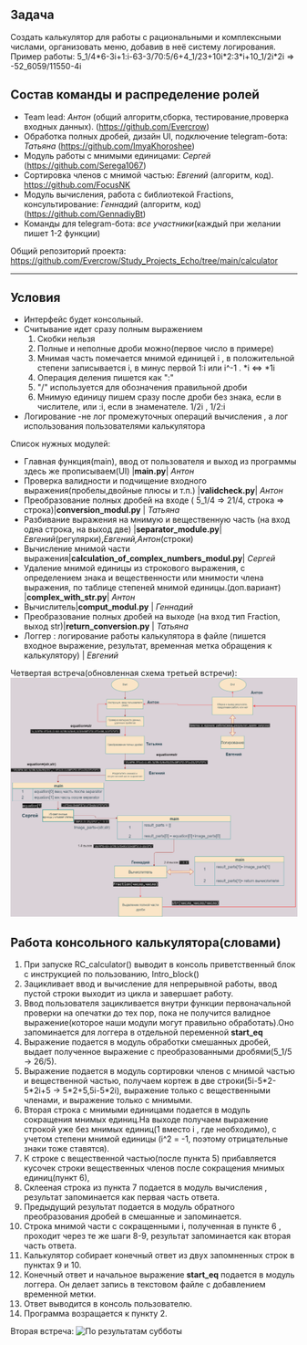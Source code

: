 ## Задача
Создать калькулятор для работы с рациональными и комплексными числами, организовать меню, добавив в неё систему логирования.
Пример работы:  5_1/4\*6-3i+1:i-63-3/70:5/6+4_1/23+10i\*2:3\*i+10_1/2i\*2i
 => -52_6059/11550-4i

## Состав команды и распределение ролей
- Team lead: *Антон* (общий алгоритм,сборка, тестирование,проверка входных данных). (https://github.com/Evercrow)
- Обработка полных дробей, дизайн UI, подключение telegram-бота: *Татьяна*  (https://github.com/ImyaKhoroshee)
- Модуль работы с мнимыми единицами:  *Сергей*  (https://github.com/Serega1067)
- Cортировка членов с мнимой частью: *Евгений*  (алгоритм, код). https://github.com/FocusNK
- Модуль вычисления, работа с библиотекой Fractions, консультирование: *Геннадий*  (алгоритм, код) (https://github.com/GennadiyBt)
- Команды для telegram-бота: *все участники*(каждый при желании пишет 1-2 функции)


Общий репозиторий проекта: https://github.com/Evercrow/Study_Projects_Echo/tree/main/calculator



***
## Условия
- Интерфейс будет консольный.
- Считывание идет сразу полным выражением  
    1. Скобки нельзя
    2. Полные и неполные дроби можно(первое число в примере)
    3. Мнимая часть помечается мнимой единицей i , в положительной степени записывается i, в минус первой 1:i или i^-1 . *i <=> \*1i
    4. Операция деления пишется как ":"
    5. "/" используется для обозначения правильной дроби
    6. Мнимую единицу пишем сразу после дроби без знака, если в числителе, или :i, если в знаменателе. 1/2i , 1/2:i
- Логирование -не лог промежуточных операций вычисления , а лог использования пользователями калькулятора


Список нужных модулей:
- Главная функция(main), ввод от пользователя и выход из программы здесь же прописываем(UI) |**main.py**| *Антон*
- Проверка валидности и подчищение входного выражения(пробелы,двойные плюсы и т.п.) |**validcheck.py**| *Антон*
- Преобразование полных дробей на входе  ( 5_1/4 => 21/4, строка => строка)|**conversion_modul.py** | *Татьяна*
- Разбивание выражения на мнимую и вещественную часть (на вход одна строка, на выход две) |**separator_module.py**| *Евгений*(регулярки),*Евгений,Антон*(строки)
- Вычисление мнимой части выражения|**calculation_of_complex_numbers_modul.py**| *Сергей*
- Удаление мнимой единицы из строкового выражения, с определением знака и вещественности или мнимости члена выражения, по таблице степеней мнимой единицы.(доп.вариант) |**complex_with_str.py**| *Антон* 
- Вычислитель|**comput_modul.py** | *Геннадий*
- Преобразование полных дробей на выходе (на вход тип Fraction, выход str)|**return_conversion.py** | *Татьяна*
- Логгер : логирование работы калькулятора в файле (пишется входное выражение, результат, временная метка обращения к калькулятору) | *Евгений*
 

Четвертая встреча(обновленная схема третьей встречи):
![По результатам воскресенья](Meeting3.png)
## Работа консольного калькулятора(словами)
   1. При запуске RC_calculator() выводит в консоль приветственный блок с инструкцией по пользованию, Intro_block()
   2. Зацикливает ввод и вычисление для непрерывной работы, ввод пустой строки выходит из цикла и завершает работу.
   3. Ввод пользователя зацикливается внутри функции первоначальной проверки на опечатки до тех пор, пока не получится валидное выражение(которое наши модули могут правильно обработать).Оно запоминается для логгера в отдельной переменной **start_eq**
   4. Выражение подается в модуль обработки смешанных дробей, выдает полученное выражение с преобразованными дробями(5_1/5 -> 26/5).
   5. Выражение подается в модуль сортировки членов с мнимой частью и вещественной частью, получаем кортеж в две строки(5i-5\*2-5\*2i+5 -> 5\*2+5,5i-5\*2i), выражение только с вещественными членами, и выражение только с мнимыми. 
   6. Вторая строка с мнимыми единицами подается в модуль сокращения мнимых единиц.На выходе получаем выражение строкой уже без мнимых единиц(1 вместо i , где необходимо), с учетом степени мнимой единицы (i^2 = -1, поэтому отрицательные знаки тоже ставятся). 
   7. К строке  с вещественной частью(после пункта 5) прибавляется кусочек строки вещественных членов после сокращения мнимых единиц(пункт 6),
   8. Cклееная строка из пункта 7 подается в модуль вычисления , результат запоминается как первая часть ответа.
   9. Предыдущий результат подается в модуль обратного преобразования дробей в смешанные и запоминается. 
   10. Строка мнимой части с сокращенными i, полученная в пункте 6 , проходит через те же шаги 8-9, результат запоминается как вторая часть ответа.
   11. Калькулятор собирает конечный ответ из двух запомненных строк в пунктах 9 и 10.
   12. Конечный ответ и начальное выражение **start_eq** подается в модуль логгера. Он делает запись в текстовом файле с добавлением временной метки.
   13. Ответ выводится в консоль пользователю.
   14. Программа возращается к пункту 2.

Вторая встреча:
![По результатам субботы](calc_meet2.png)



 

 
